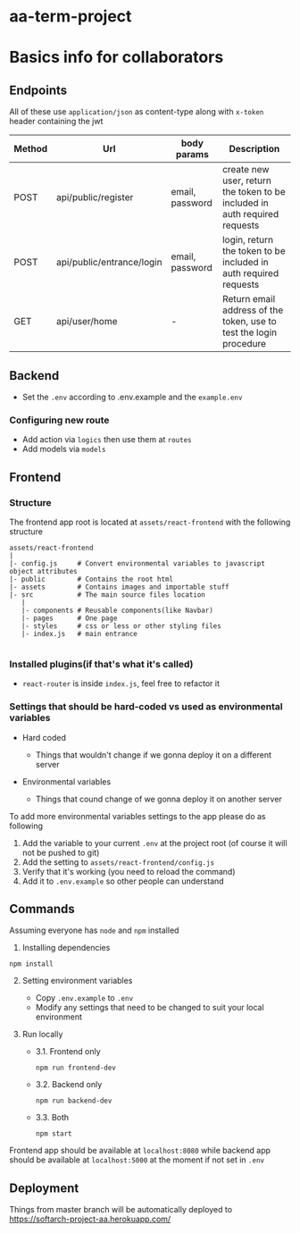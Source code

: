# aa-term-project

# Basics info for collaborators


## Endpoints
All of these use `application/json` as content-type along with `x-token` header containing the jwt

| Method      | Url         | body params      | Description |
| ----------- | ----------- | ----------- | ----------- |
| POST      | api/public/register       |email, password| create new user, return the token to be included in auth required requests | 
| POST   | api/public/entrance/login        | email, password| login, return the token to be included in auth required requests
| GET | api/user/home | - | Return email address of the token, use to test the login procedure

## Backend
- Set the `.env` according to .env.example and the `example.env`

### Configuring new route
- Add action via `logics` then use them at `routes`
- Add models via `models`

## Frontend

### Structure

The frontend app root is located at `assets/react-frontend` with the following structure

```
assets/react-frontend
|
|- config.js     # Convert environmental variables to javascript object attributes
|- public        # Contains the root html
|- assets        # Contains images and importable stuff
|- src           # The main source files location
   |
   |- components # Reusable components(like Navbar)
   |- pages      # One page
   |- styles     # css or less or other styling files
   |- index.js   # main entrance 


```

### Installed plugins(if that's what it's called)
- `react-router` is inside `index.js`, feel free to refactor it

### Settings that should be hard-coded vs used as environmental variables

- Hard coded
    - Things that wouldn't change if we gonna deploy it on a different server

- Environmental variables
    - Things that cound change of we gonna deploy it on another server

To add more environmental variables settings to the app please do as following
1. Add the variable to your current `.env` at the project root (of course it will not be pushed to git)
2. Add the setting to `assets/react-frontend/config.js`
3. Verify that it's working (you need to reload the command)
4. Add it to `.env.example` so other people can understand

## Commands
Assuming everyone has `node` and `npm` installed

1. Installing dependencies
```
npm install
```

2. Setting environment variables
    - Copy `.env.example` to `.env`
    - Modify any settings that need to be changed to suit your local environment

3. Run locally

    - 3.1. Frontend only 
        ```
        npm run frontend-dev
        ```
    - 3.2. Backend only 
        ```
        npm run backend-dev
        ```
    - 3.3. Both 
        ```
        npm start
        ```
Frontend app should be available at `localhost:8080` while backend app should be available at `localhost:5000` at the moment if not set in `.env`

## Deployment

Things from master branch will be automatically deployed to https://softarch-project-aa.herokuapp.com/